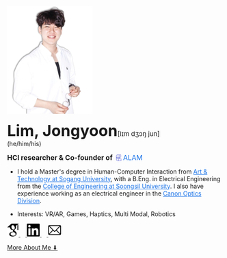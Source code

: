 <!-- markdownlint-disable first-line-h1 -->

<img src="images/me2.png" width="200px" alt="LJY"></img><br/>

 <span style="font-size: 36px;"> **Lim, Jongyoon**</span><span style="font-size: 15px;">[lɪm dʒɔŋ jun]</span> 
<br>(he/him/his)<br>

<span style="font-size: 16px;">**HCI researcher & Co-founder of&nbsp;**<a href="http://www.alamvr.com/" style="text-decoration:none; color:#1a73e8;">
  <img src="icons/ALAMBlue.png" alt="ALAM" style="height:15px; vertical-align:-2px;"/>
  <span style="font-size:16px; color:#1a73e8;">ALAM</span>
</a></span>

- I hold a Master's degree in Human-Computer Interaction from <a href="http://creative.sogang.ac.kr" style="color:#1a73e8;">Art & Technology at Sogang University</a>, with a B.Eng. in Electrical Engineering from the <a href="https://eng.ssu.ac.kr" style="color:#1a73e8;">College of Engineering at Soongsil University</a>. I also have experience working as an electrical engineer in the <a href="https://global.canon/en/product/indtech/semicon/" style="color:#1a73e8;">Canon Optics Division</a>.

- <span style="font-size: 14px;">Interests: VR/AR, Games, Haptics, Multi Modal, Robotics</span>

<a href="https://scholar.google.co.kr/citations?user=5JElU_AAAAAJ&hl=en&oi=sra">
    <img src="icons/GS2.png" alt="GoogleScholar" height="30">
</a>&nbsp;&nbsp;&nbsp;<a href="https://www.linkedin.com/in/jongyoon-lim-b28421210/">
    <img src="icons/Linkedin2.png" alt="linkedin" height="30">
</a>&nbsp;&nbsp;&nbsp;<a href="mailto:limjy.kor@gmail.com">
    <img src="icons/mailpng.png" alt="mail" height="30">
</a>

[More About Me ⬇](#publications)

<!-- ![color](#f0f0f0) -->

<!-- ![](/_media/icon.svg) -->
